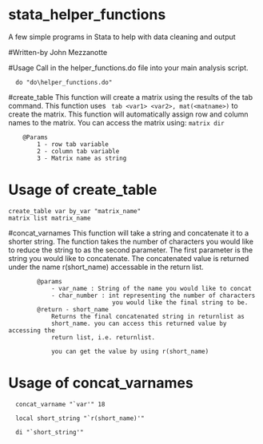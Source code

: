 # stata_helper_functions
A few simple programs in Stata to help with data cleaning and output

#Written-by 
John Mezzanotte

#Usage 
Call in the helper_functions.do file into your main analysis script. 

```
  do "do\helper_functions.do"
```


#create_table 
This function will create a matrix using the results of the tab command. This function uses ``` tab <var1> <var2>, mat(<matname>)```
to create the matrix. This function will automatically assign row and column names to the matrix. You can access the matrix using: 
```matrix dir```
	
		@Params 
			1 - row tab variable
			2 - column tab variable
			3 - Matrix name as string
		
# Usage of create_table 
```
create_table var by_var "matrix_name"
matrix list matrix_name

```




#concat_varnames 
This function will take a string and concatenate it to a shorter string. The function takes the number of characters you would like to reduce the string to as the second parameter. The first parameter is the string you would like to concatenate. The concatenated value is 
returned under the name r(short_name) accessable in the return list. 
			
			@params
				- var_name : String of the name you would like to concat
				- char_number : int representing the number of characters 
								 you would like the final string to be.
			@return - short_name
				Returns the final concatenated string in returnlist as 
				short_name. you can access this returned value by accessing the 
				return list, i.e. returnlist. 
				
				you can get the value by using r(short_name)

# Usage of concat_varnames 
```
  concat_varname "`var'" 18
  
  local short_string "`r(short_name)'"
  
  di "`short_string'"
  
```

